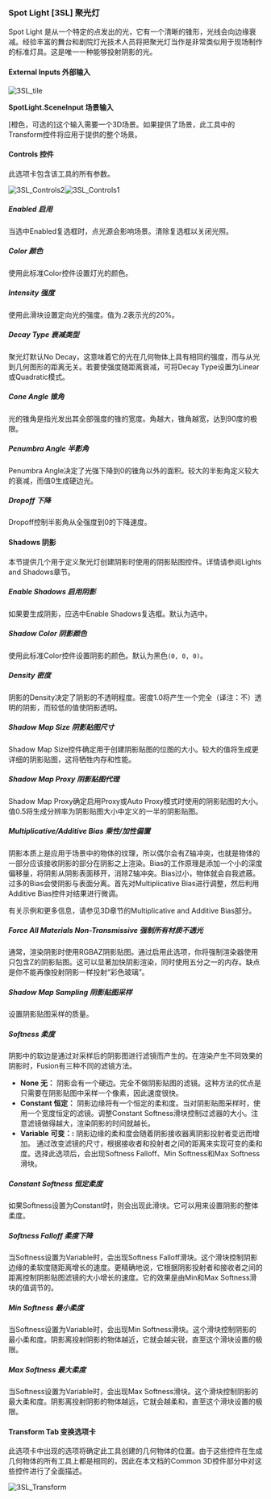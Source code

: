 ### Spot Light [3SL] 聚光灯

Spot Light 是从一个特定的点发出的光，它有一个清晰的锥形，光线会向边缘衰减。经验丰富的舞台和剧院灯光技术人员将把聚光灯当作是非常类似用于现场制作的标准灯具。这是唯一一种能够投射阴影的光。

#### External Inputs 外部输入

 ![3SL_tile](images/3SL_tile.jpg)

**SpotLight.SceneInput 场景输入** 

 [橙色，可选的]这个输入需要一个3D场景。如果提供了场景，此工具中的Transform控件将应用于提供的整个场景。

#### Controls 控件

此选项卡包含该工具的所有参数。

![3SL_Controls2](images/3SL_Controls2.png)![3SL_Controls1](images/3SL_Controls1.png)

##### Enabled 启用

当选中Enabled复选框时，点光源会影响场景。清除复选框以关闭光照。

##### Color 颜色

使用此标准Color控件设置灯光的颜色。

##### Intensity 强度

使用此滑块设置定向光的强度。值为.2表示光的20%。

##### Decay Type 衰减类型

聚光灯默认No Decay，这意味着它的光在几何物体上具有相同的强度，而与从光到几何图形的距离无关。若要使强度随距离衰减，可将Decay Type设置为Linear或Quadratic模式。

##### Cone Angle 锥角

光的锥角是指光发出其全部强度的锥的宽度。角越大，锥角越宽，达到90度的极限。

##### Penumbra Angle 半影角

Penumbra Angle决定了光强下降到0的锥角以外的面积。较大的半影角定义较大的衰减，而值0生成硬边光。

##### Dropoff 下降

Dropoff控制半影角从全强度到0的下降速度。

#### Shadows 阴影

本节提供几个用于定义聚光灯创建阴影时使用的阴影贴图控件。详情请参阅Lights and Shadows章节。

##### Enable Shadows 启用阴影

如果要生成阴影，应选中Enable Shadows复选框。默认为选中。

##### Shadow Color 阴影颜色

使用此标准Color控件设置阴影的颜色。默认为黑色`(0, 0, 0)`。

##### Density 密度

阴影的Density决定了阴影的不透明程度。密度1.0将产生一个完全（译注：不）透明的阴影，而较低的值使阴影透明。

##### Shadow Map Size 阴影贴图尺寸

Shadow Map Size控件确定用于创建阴影贴图的位图的大小。较大的值将生成更详细的阴影贴图，这将牺牲内存和性能。

##### Shadow Map Proxy 阴影贴图代理

Shadow Map Proxy确定启用Proxy或Auto Proxy模式时使用的阴影贴图的大小。值0.5将生成分辨率为阴影贴图大小中定义的一半的阴影贴图。

##### Multiplicative/Additive Bias 乘性/加性偏置

阴影本质上是应用于场景中的物体的纹理，所以偶尔会有Z轴冲突，也就是物体的一部分应该接收阴影的部分在阴影之上渲染。Bias的工作原理是添加一个小的深度偏移量，将阴影从阴影表面移开，消除Z轴冲突。Bias过小，物体就会自我遮蔽。过多的Bias会使阴影与表面分离。首先对Multiplicative Bias进行调整，然后利用Additive Bias控件对结果进行微调。

有关示例和更多信息，请参见3D章节的Multiplicative and Additive Bias部分。

##### Force All Materials Non-Transmissive 强制所有材质不透光

通常，渲染阴影时使用RGBAZ阴影贴图。通过启用此选项，你将强制渲染器使用只包含Z的阴影贴图。这可以显著加快阴影渲染，同时使用五分之一的内存。缺点是你不能再像投射阴影一样投射“彩色玻璃”。

##### Shadow Map Sampling 阴影贴图采样

设置阴影贴图采样的质量。

##### Softness 柔度

阴影中的软边是通过对采样后的阴影图进行滤镜而产生的。在渲染产生不同效果的阴影时，Fusion有三种不同的滤镜方法。

- **None 无：** 阴影会有一个硬边。完全不做阴影贴图的滤镜。这种方法的优点是只需要在阴影贴图中采样一个像素，因此速度很快。
- **Constant 恒定：** 阴影边缘将有一个恒定的柔和度。当对阴影贴图采样时，使用一个宽度恒定的滤镜。调整Constant Softness滑块控制过滤器的大小。注意滤镜做得越大，渲染阴影的时间就越长。
- **Variable 可变：:** 阴影边缘的柔和度会随着阴影接收器离阴影投射者变远而增加。
  通过改变滤镜的尺寸，根据接收者和投射者之间的距离来实现可变的柔和度。选择此选项后，会出现Softness Falloff、Min Softness和Max Softness滑块。

##### Constant Softness 恒定柔度

如果Softness设置为Constant时，则会出现此滑块。它可以用来设置阴影的整体柔度。

##### Softness Falloff 柔度下降

当Softness设置为Variable时，会出现Softness Falloff滑块。这个滑块控制阴影边缘的柔软度随距离增长的速度。更精确地说，它根据阴影投射者和接收者之间的距离控制阴影贴图滤镜的大小增长的速度。它的效果是由Min和Max Softness滑块的值调节的。

##### Min Softness 最小柔度

当Softness设置为Variable时，会出现Min Softness滑块。这个滑块控制阴影的最小柔和度。阴影离投射阴影的物体越近，它就会越尖锐，直至这个滑块设置的极限。

##### Max Softness 最大柔度

当Softness设置为Variable时，会出现Max Softness滑块。这个滑块控制阴影的最大柔和度。阴影离投射阴影的物体越远，它就会越柔和，直至这个滑块设置的极限。

#### Transform Tab 变换选项卡

此选项卡中出现的选项将确定此工具创建的几何物体的位置。由于这些控件在生成几何物体的所有工具上都是相同的，因此在本文档的Common 3D控件部分中对这些控件进行了全面描述。

![3SL_Transform](images/3SL_Transform.png)


